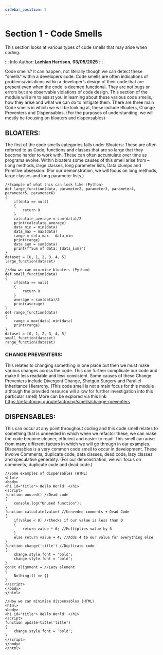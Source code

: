 ```yaml
---
sidebar_position: 2
---
```


# **Section 1 - Code Smells**

This section looks at various types of code smells that may arise when coding.

::: Info
Author: **Lachlan Harrison**, **03/05/2025**
:::

Code smells? It can happen, not literally though we can detect these "smells" within a developers code. Code smells are often indications of problems/violations within a developer’s design of their code that are present even when the code is deemed functional. They are not bugs or errors but are observable violations of code design. This section of the module will aim to assist you in learning about these various code smells, how they arise and what we can do to mitigate them. There are three main Code smells in which we will be looking at, these include Bloaters, Change Preventers and Dispensables. (For the purposes of understanding, we will mostly be focusing on bloaters and dispensables)

## **BLOATERS:**
The first of the code smells categories falls under Bloaters: These are often referred to as Code, functions and classes that are so large that they become harder to work with. These can often accumulate over time as programs evolve. Within bloaters some causes of this smell arise from – Long methods, large classes, long parameter lists, Data clumps and Primitive obsession. (For our demonstration, we will focus on long methods, large classes and long parameter lists.)
```
//Example of what this can look like (Python)
def large_function(data, parameter2, parameter3, parameter4, parameter5, parameter6)
{
    if(data == null)
    {
        return 0
    }
    calculate_average = sum(data)/2
    print(calculate_average)
    data_min = min(data)
    data_max = max(data)
    range = data_max - data_min
    print(range)
    data_sum = sum(data)
    print(f"Sum of data: {data_sum}")
}
dataset = [0, 1, 2, 3, 4, 5]
large_function(dataset)
```

```
//How we can minimise bloaters (Python)
def small_function(data)
{
    if(data == null)
    {
        return 0
    }
    average = sum(data)/2
    print(average)
}
def range_function(data)
{
    range = max(data)-min(data)
    print(range)
}
dataset = [0, 1, 2, 3, 4, 5]
small_function(dataset)
range_function(dataset)
```

### **CHANGE PREVENTERS:**
This relates to changing something in one place but then we must make various changes across the code. This can further complicate our code and make it less readable and less consistent. Some causes of these Change Preventers include Divergent Change, Shotgun Surgery and Parallel Inheritance Hierarchy. (This code smell is not a main focus for this module although the provided resource will allow for further investigation into this particular smell)
More can be explored via this link: https://refactoring.guru/refactoring/smells/change-preventers


## **DISPENSABLES:**
This can occur at any point throughout coding and this code smell relates to something that is unneeded in which when we refactor these, we can make the code become cleaner, efficient and easier to read. This smell can arise from many different factors in which we will go through in our examples. Dispensables is a very common code smell to occur in development. These involve Comments, duplicate code, data classes, dead code, lazy classes and speculative generality. (For our demonstration, we will focus on comments, duplicate code and dead code.)
```
//Some examples of dispensables (HTML)
<html>
<body>
<h1 id="title"> Hello World! </h1>
<script>
function unused() //Dead code
{
    console.log("Unused function");
}
function calculate(value) //Unneeded comments + Dead Code
{
    if(value < 0) //Checks if our value is less than 0
    {
        return value * 6; //Multiplies value by 6
    }
    else return value + 4; //Adds 4 to our value for everything else
}
function change('title') //Duplicate code
{
    change.style.font = 'bold';
    change.style.font = 'bold';
}
const alignment = //Lazy element
{
    Nothing:() => {}
}
</script>
</body>
</html>
```

```
//How we can minimise dispensables (HTML)
<html>
<body>
<h1 id="title"> Hello World! </h1>
<script>
function update-title('title')
{
    change.style.font = 'bold';
}
</script>
</body>
</html>
```
